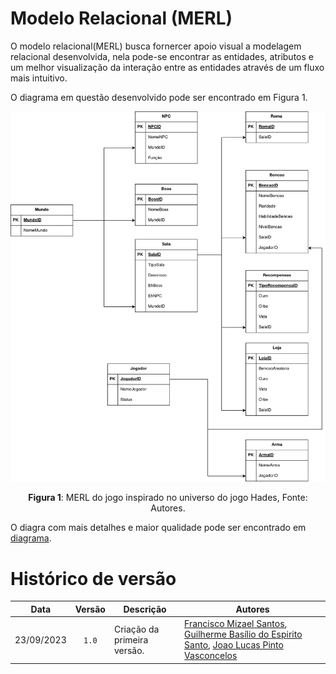 # Modelo Relacional (MERL)

<div>
<p>O modelo relacional(MERL) busca fornercer apoio visual a modelagem relacional desenvolvida, nela pode-se encontrar as entidades, atributos e um melhor visualização da interação entre as entidades através de um fluxo mais intuitivo.</p>
<p>O diagrama em questão desenvolvido pode ser encontrado em Figura 1.</p>

<div style="text-align: center;">
    <img src=../images/MER.jpg>
    <p><strong>Figura 1</strong>: MERL do jogo inspirado no universo do jogo Hades, Fonte: Autores.</p>
</div>
<p>O diagra com mais detalhes e maior qualidade pode ser encontrado em <a href="https://github.com/SBD1/2023.2-Hades/blob/main/images/MER.svg">diagrama</a>.</p>
</div>

# Histórico de versão 

| Data | Versão | Descrição | Autores |
|:------:|:--------:|-----------|-------|
| 23/09/2023 | `1.0` | Criação da primeira versão. | [Francisco Mizael Santos](https://github.com/frmiza), [Guilherme Basílio do Espirito Santo](https://github.com/GuilhermeBES), [Joao Lucas Pinto Vasconcelos](https://github.com/HacKairos) |



